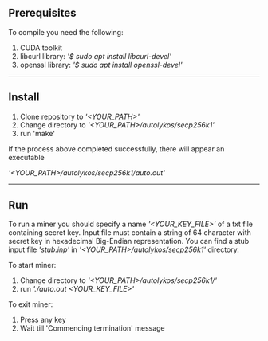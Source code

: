 ## Prerequisites

To compile you need the following:

1. CUDA toolkit
2. libcurl library:
*'$ sudo apt install libcurl-devel'*
3. openssl library:
*'$ sudo apt install openssl-devel'*

---

## Install

1. Clone repository to *'<YOUR_PATH>'*
2. Change directory to *'<YOUR_PATH>/autolykos/secp256k1'*
3. run 'make'

If the process above completed successfully,
there will appear an executable

*'<YOUR_PATH>/autolykos/secp256k1/auto.out'*

---

## Run

To run a miner you should specify a name *'<YOUR_KEY_FILE>'* of a txt file containing secret key.
Input file must contain a string of 64 character with secret key in hexadecimal Big-Endian representation.
You can find a stub input file *'stub.inp'* in *'<YOUR_PATH>/autolykos/secp256k1'* directory.

To start miner:

1. Change directory to *'<YOUR_PATH>/autolykos/secp256k1/'*
2. run *'./auto.out <YOUR_KEY_FILE>'*

To exit miner:

1. Press any key
2. Wait till 'Commencing termination' message
